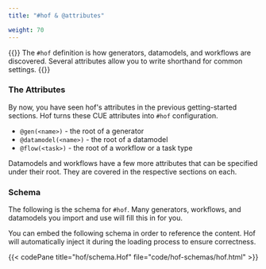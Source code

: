 ```yaml
---
title: "#hof & @attributes"

weight: 70
---
```


{{<lead>}}
The `#hof` definition is how generators, datamodels, and workflows are discovered.
Several attributes allow you to write shorthand for common settings.
{{</lead>}}


### The Attributes

By now, you have seen hof's attributes in the previous getting-started sections.
Hof turns these CUE attributes into `#hof` configuration.

- `@gen(<name>)` - the root of a generator
- `@datamodel(<name>)` - the root of a datamodel
- `@flow(<task>)` - the root of a workflow or a task type

Datamodels and workflows have a few more attributes
that can be specified under their root.
They are covered in the respective sections on each.

### Schema

The following is the schema for `#hof`.
Many generators, workflows, and datamodels
you import and use will fill this in for you.

You can embed the following schema in order to reference the content.
Hof will automatically inject it during the loading process to ensure correctness.

{{< codePane title="hof/schema.Hof" file="code/hof-schemas/hof.html" >}}
